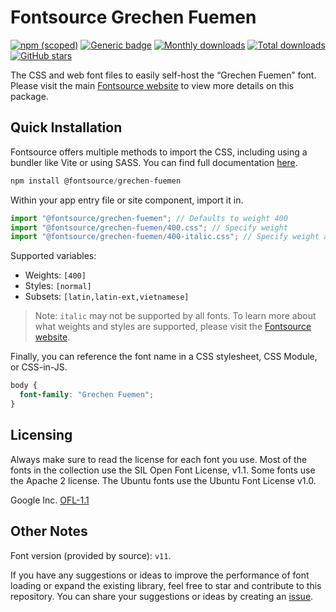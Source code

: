 # Fontsource Grechen Fuemen

[![npm (scoped)](https://img.shields.io/npm/v/@fontsource/grechen-fuemen?color=brightgreen)](https://www.npmjs.com/package/@fontsource/grechen-fuemen) [![Generic badge](https://img.shields.io/badge/fontsource-passing-brightgreen)](https://github.com/fontsource/fontsource) [![Monthly downloads](https://badgen.net/npm/dm/@fontsource/grechen-fuemen)](https://github.com/fontsource/fontsource) [![Total downloads](https://badgen.net/npm/dt/@fontsource/grechen-fuemen)](https://github.com/fontsource/fontsource) [![GitHub stars](https://img.shields.io/github/stars/fontsource/fontsource.svg?style=social&label=Star)](https://github.com/fontsource/fontsource/stargazers)

The CSS and web font files to easily self-host the “Grechen Fuemen” font. Please visit the main [Fontsource website](https://fontsource.org/fonts/grechen-fuemen) to view more details on this package.

## Quick Installation

Fontsource offers multiple methods to import the CSS, including using a bundler like Vite or using SASS. You can find full documentation [here](https://fontsource.org/docs/getting-started/introduction).

```javascript
npm install @fontsource/grechen-fuemen
```

Within your app entry file or site component, import it in.

```javascript
import "@fontsource/grechen-fuemen"; // Defaults to weight 400
import "@fontsource/grechen-fuemen/400.css"; // Specify weight
import "@fontsource/grechen-fuemen/400-italic.css"; // Specify weight and style
```

Supported variables:
- Weights: `[400]`
- Styles: `[normal]`
- Subsets: `[latin,latin-ext,vietnamese]`

> Note: `italic` may not be supported by all fonts. To learn more about what weights and styles are supported, please visit the [Fontsource website](https://fontsource.org/fonts/grechen-fuemen).

Finally, you can reference the font name in a CSS stylesheet, CSS Module, or CSS-in-JS.

```css
body {
  font-family: "Grechen Fuemen";
}
```

## Licensing
Always make sure to read the license for each font you use. Most of the fonts in the collection use the SIL Open Font License, v1.1. Some fonts use the Apache 2 license. The Ubuntu fonts use the Ubuntu Font License v1.0.

Google Inc.
[OFL-1.1](http://scripts.sil.org/OFL)

## Other Notes
Font version (provided by source): `v11`.

If you have any suggestions or ideas to improve the performance of font loading or expand the existing library, feel free to star and contribute to this repository. You can share your suggestions or ideas by creating an [issue](https://github.com/fontsource/fontsource/issues).